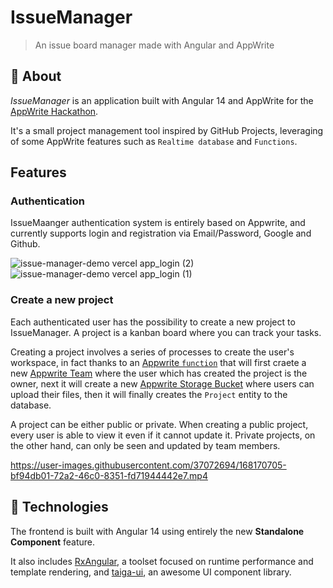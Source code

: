 # IssueManager
> An issue board manager made with Angular and AppWrite

## 🎯 About

*IssueManager* is an application built with Angular 14 and AppWrite
for the [AppWrite Hackathon](https://dev.to/devteam/announcing-the-appwrite-hackathon-on-dev-1oc0).

It's a small project management tool inspired by GitHub Projects,
leveraging of some AppWrite features such as `Realtime database` and `Functions`.

## Features

### Authentication

IssueMaanger authentication system is entirely based on Appwrite, and currently supports login and registration via Email/Password, Google and Github.

![issue-manager-demo vercel app_login (2)](https://user-images.githubusercontent.com/37072694/168169039-74bb5278-e7ff-426b-9d05-a3bfd28a3003.png)
![issue-manager-demo vercel app_login (1)](https://user-images.githubusercontent.com/37072694/168169013-bc1e6fb6-36be-43d9-babf-871c8c437aa8.png)

### Create a new project

Each authenticated user has the possibility to create a new project to IssueManager. A project is a kanban board where you can track your tasks.

Creating a project involves a series of processes to create the user's workspace, in fact thanks to an [Appwrite `function`](./functions/create-project) that will first craete a new [Appwrite Team](https://appwrite.io/docs/client/teams) where the user which has created the project is the owner, next it will create a new [Appwrite Storage Bucket](https://appwrite.io/docs/client/storage) where users can upload their files, then it will finally creates the `Project` entity to the database.

A project can be either public or private. When creating a public project, every user is able to view it even if it cannot update it. Private projects, on the other hand, can only be seen and updated by team members.

https://user-images.githubusercontent.com/37072694/168170705-bf94db01-72a2-46c0-8351-fd71944442e7.mp4


## 🚀 Technologies

The frontend is built with Angular 14 using entirely the new **Standalone Component** feature. 

It also includes [RxAngular](https://github.com/rx-angular/rx-angular), a toolset focused on runtime performance and template rendering,
and [taiga-ui](https://github.com/Tinkoff/taiga-ui), an awesome UI component library.
